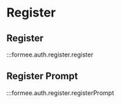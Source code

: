 # Register

## Register
:::formee.auth.register.register

## Register Prompt
:::formee.auth.register.registerPrompt
